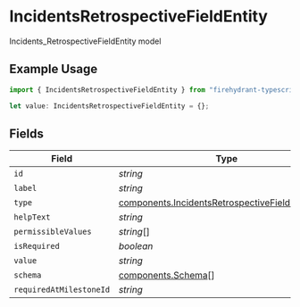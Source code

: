 # IncidentsRetrospectiveFieldEntity

Incidents_RetrospectiveFieldEntity model

## Example Usage

```typescript
import { IncidentsRetrospectiveFieldEntity } from "firehydrant-typescript-sdk/models/components";

let value: IncidentsRetrospectiveFieldEntity = {};
```

## Fields

| Field                                                                                                                | Type                                                                                                                 | Required                                                                                                             | Description                                                                                                          |
| -------------------------------------------------------------------------------------------------------------------- | -------------------------------------------------------------------------------------------------------------------- | -------------------------------------------------------------------------------------------------------------------- | -------------------------------------------------------------------------------------------------------------------- |
| `id`                                                                                                                 | *string*                                                                                                             | :heavy_minus_sign:                                                                                                   | N/A                                                                                                                  |
| `label`                                                                                                              | *string*                                                                                                             | :heavy_minus_sign:                                                                                                   | N/A                                                                                                                  |
| `type`                                                                                                               | [components.IncidentsRetrospectiveFieldEntityType](../../models/components/incidentsretrospectivefieldentitytype.md) | :heavy_minus_sign:                                                                                                   | N/A                                                                                                                  |
| `helpText`                                                                                                           | *string*                                                                                                             | :heavy_minus_sign:                                                                                                   | N/A                                                                                                                  |
| `permissibleValues`                                                                                                  | *string*[]                                                                                                           | :heavy_minus_sign:                                                                                                   | N/A                                                                                                                  |
| `isRequired`                                                                                                         | *boolean*                                                                                                            | :heavy_minus_sign:                                                                                                   | N/A                                                                                                                  |
| `value`                                                                                                              | *string*                                                                                                             | :heavy_minus_sign:                                                                                                   | N/A                                                                                                                  |
| `schema`                                                                                                             | [components.Schema](../../models/components/schema.md)[]                                                             | :heavy_minus_sign:                                                                                                   | N/A                                                                                                                  |
| `requiredAtMilestoneId`                                                                                              | *string*                                                                                                             | :heavy_minus_sign:                                                                                                   | N/A                                                                                                                  |